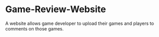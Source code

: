# Game-Review-Website
A website allows game developer to upload their games and players to comments on those games.
